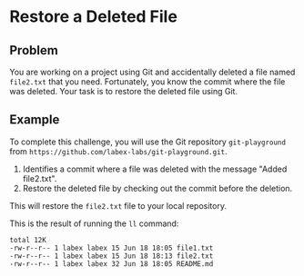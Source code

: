 # Restore a Deleted File

## Problem

You are working on a project using Git and accidentally deleted a file named `file2.txt` that you need. Fortunately, you know the commit where the file was deleted. Your task is to restore the deleted file using Git.

## Example

To complete this challenge, you will use the Git repository `git-playground` from `https://github.com/labex-labs/git-playground.git`.

1. Identifies a commit where a file was deleted with the message "Added file2.txt".
2. Restore the deleted file by checking out the commit before the deletion.

This will restore the `file2.txt` file to your local repository.

This is the result of running the `ll` command:

```shell
total 12K
-rw-r--r-- 1 labex labex 15 Jun 18 18:05 file1.txt
-rw-r--r-- 1 labex labex 15 Jun 18 18:13 file2.txt
-rw-r--r-- 1 labex labex 32 Jun 18 18:05 README.md
```
